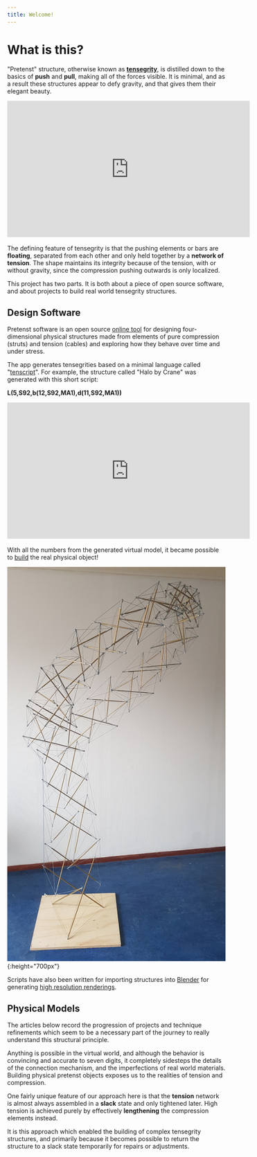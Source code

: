 ```yaml
---
title: Welcome!
---
```


# What is this?

"Pretenst" structure, otherwise known as [**tensegrity**](http://kennethsnelson.net/), is distilled down to the basics of **push** and **pull**, making all of the forces visible. It is minimal, and as a result these structures appear to defy gravity, and that gives them their elegant beauty.

<iframe width="560" height="315" src="https://www.youtube.com/embed/27DpAGpfjKk" frameborder="0" allow="accelerometer; autoplay; clipboard-write; encrypted-media; gyroscope; picture-in-picture" allowfullscreen></iframe>

The defining feature of tensegrity is that the pushing elements or bars are **floating**, separated from each other and only held together by a **network of tension**. The shape maintains its integrity because of the tension, with or without gravity, since the compression pushing outwards is only localized.

This project has two parts. It is both about a piece of open source software, and about projects to build real world tensegrity structures.

## Design Software

Pretenst software is an open source [online tool](/app) for designing four-dimensional physical structures made from elements of pure compression (struts) and tension (cables) and exploring how they behave over time and under stress.

The app generates tensegrities based on a minimal language called "[tenscript](tenscript.md)". For example, the structure called "Halo by Crane" was generated with this short script: 

**L(5,S92,b(12,S92,MA1),d(11,S92,MA1))**

<iframe width="560" height="315" src="https://www.youtube.com/embed/hzGxoJWpRZs" frameborder="0" allow="accelerometer; autoplay; clipboard-write; encrypted-media; gyroscope; picture-in-picture" allowfullscreen></iframe>

With all the numbers from the generated virtual model, it became possible to [build](/construction/2020/10/26/halo-1) the real physical object!

![halo by crane](images/2020-11/standing-tall.jpg){:height="700px"}

Scripts have also been written for importing structures into [Blender](https://www.blender.org/) for generating [high resolution renderings](gallery.md).

## Physical Models

The articles below record the progression of projects and technique refinements which seem to be a necessary part of the journey to really understand this structural principle. 

Anything is possible in the virtual world, and although the behavior is convincing and accurate to seven digits, it completely sidesteps the details of the connection mechanism, and the imperfections of real world materials. Building physical pretenst objects exposes us to the realities of tension and compression.

One fairly unique feature of our approach here is that the **tension** network is almost always assembled in a **slack** state and only tightened later. High tension is achieved purely by effectively **lengthening** the compression elements instead.

It is this approach which enabled the building of complex tensegrity structures, and primarily because it becomes possible to return the structure to a slack state temporarily for repairs or adjustments.
